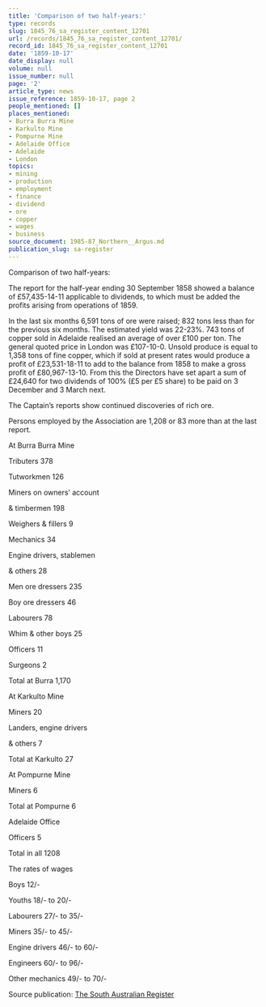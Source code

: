 ```yaml
---
title: 'Comparison of two half-years:'
type: records
slug: 1845_76_sa_register_content_12701
url: /records/1845_76_sa_register_content_12701/
record_id: 1845_76_sa_register_content_12701
date: '1859-10-17'
date_display: null
volume: null
issue_number: null
page: '2'
article_type: news
issue_reference: 1859-10-17, page 2
people_mentioned: []
places_mentioned:
- Burra Burra Mine
- Karkulto Mine
- Pompurne Mine
- Adelaide Office
- Adelaide
- London
topics:
- mining
- production
- employment
- finance
- dividend
- ore
- copper
- wages
- business
source_document: 1985-87_Northern__Argus.md
publication_slug: sa-register
---
```


Comparison of two half-years:

The report for the half-year ending 30 September 1858 showed a balance of £57,435-14-11 applicable to dividends, to which must be added the profits arising from operations of 1859.

In the last six months 6,591 tons of ore were raised; 832 tons less than for the previous six months.  The estimated yield was 22-23%.  743 tons of copper sold in Adelaide realised an average of over £100 per ton.  The general quoted price in London was £107-10-0.  Unsold produce is equal to 1,358 tons of fine copper, which if sold at present rates would produce a profit of £23,531-18-11 to add to the balance from 1858 to make a gross profit of £80,967-13-10.  From this the Directors have set apart a sum of £24,640 for two dividends of 100% (£5 per £5 share) to be paid on 3 December and 3 March next.

The Captain’s reports show continued discoveries of rich ore.

Persons employed by the Association are 1,208 or 83 more than at the last report.

At Burra Burra Mine

Tributers	378

Tutworkmen	126

Miners on owners’ account

& timbermen	198

Weighers & fillers	9

Mechanics	34

Engine drivers, stablemen

& others	28

Men ore dressers	235

Boy ore dressers	46

Labourers	78

Whim & other boys	25

Officers	11

Surgeons	2

Total at Burra		1,170

At Karkulto Mine

Miners	20

Landers, engine drivers

& others	7

Total at Karkulto		27

At Pompurne Mine

Miners	6

Total at Pompurne		6

Adelaide Office

Officers		5

Total in all		1208

The rates of wages

Boys	12/-

Youths	18/- to 20/-

Labourers	27/- to 35/-

Miners 	35/- to 45/-

Engine drivers	46/- to 60/-

Engineers	60/- to 96/-

Other mechanics	49/- to 70/-

Source publication: [The South Australian Register](/publications/sa-register/)

